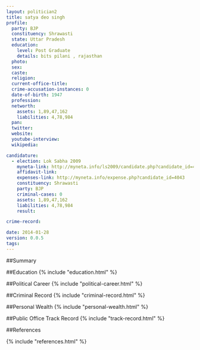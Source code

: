 ```yaml
---
layout: politician2
title: satya deo singh
profile: 
  party: BJP
  constituency: Shrawasti
  state: Uttar Pradesh
  education: 
    level: Post Graduate
    details: bits pilani , rajasthan
  photo: 
  sex: 
  caste: 
  religion: 
  current-office-title: 
  crime-accusation-instances: 0
  date-of-birth: 1947
  profession: 
  networth: 
    assets: 1,89,47,162
    liabilities: 4,78,984
  pan: 
  twitter: 
  website: 
  youtube-interview: 
  wikipedia: 

candidature: 
  - election: Lok Sabha 2009
    myneta-link: http://myneta.info/ls2009/candidate.php?candidate_id=4043
    affidavit-link: 
    expenses-link: http://myneta.info/expense.php?candidate_id=4043
    constituency: Shrawasti 
    party: BJP
    criminal-cases: 0
    assets: 1,89,47,162
    liabilities: 4,78,984
    result:  

crime-record: 

date: 2014-01-28
version: 0.0.5
tags: 
---
```

##Summary


##Education
{% include "education.html" %}


##Political Career
{% include "political-career.html" %}


##Criminal Record
{% include "criminal-record.html" %}


##Personal Wealth
{% include "personal-wealth.html" %}


##Public Office Track Record
{% include "track-record.html" %}


##References


{% include "references.html" %}